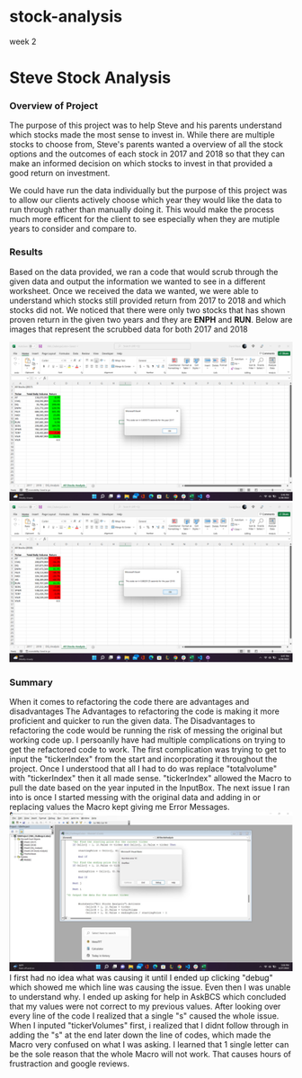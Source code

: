 # stock-analysis
 week 2
# **Steve Stock Analysis**

### **Overview of Project**
The purpose of this project was to help Steve and his parents understand which stocks made the most sense to invest in. While there are multiple stocks to choose from, Steve's parents wanted a overview of all the stock options and the outcomes of each stock in 2017 and 2018 so that they can make an informed decision on which stocks to invest in that provided a good return on investment.

We could have run the data individually but the purpose of this project was to allow our clients actively choose which year they would like the data to run through rather than manually doing it. This would make the process much more efficent for the client to see especially when they are mutiple years to consider and compare to.  

### **Results**
Based on the data provided, we ran a code that would scrub through the given data and output the information we wanted to see in a different worksheet. Once we received the data we wanted, we were able to understand which stocks still provided return from 2017 to 2018 and which stocks did not. We noticed that there were only two stocks that has shown proven return in the given two years and they are **ENPH** and **RUN**. 
        Below are images that represent the scrubbed data for both 2017 and 2018

 ![2017](VBA_Challenge_2017.PNG)
 ![2018](VBA_Challenge_2018.PNG)

### **Summary**
When it comes to refactoring the code there are advantages and disadvantages
The Advantages to refactoring the code is making it more proficient and quicker to run the given data.
The Disadvantages to refactoring the code would be running the risk of messing the original but working code up.
I persoanlly have had multiple complications on trying to get the refactored code to work. The first complication was trying to get to input the "tickerIndex" from the start and incorporating it throughout the project. Once I understood that all I had to do was replace "totalvolume" with "tickerIndex" then it all made sense. "tickerIndex" allowed the Macro to pull the date based on the year inputed in the InputBox. 
The next issue I ran into is once I started messing with the original data and adding in or replacing values the Macro kept giving me Error Messages.
        ![](Error_Message.PNG)
I first had no idea what was causing it until I ended up clicking "debug" which showed me which line was causing the issue. Even then I was unable to understand why. I ended up asking for help in AskBCS which concluded that my values were not correct to my previous values. After looking over every line of the code I realized that a single "s" caused the whole issue. When I inputed "tickerVolumes" first, i realized that I didnt follow through in adding the "s" at the end later down the line of codes, which made the Macro very confused on what I was asking. I learned that 1 single letter can be the sole reason that the whole Macro will not work. That causes hours of frustraction and google reviews.
